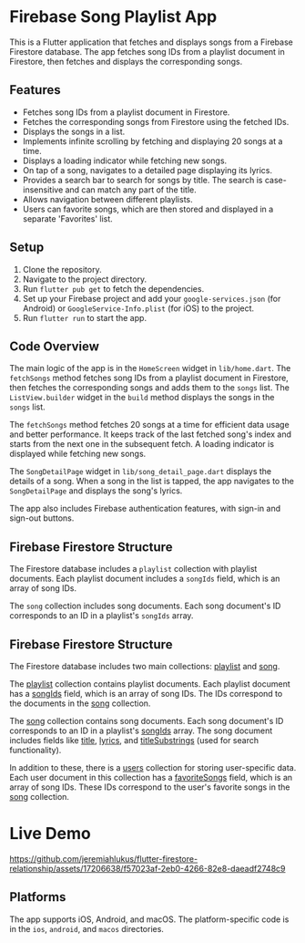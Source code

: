 # Firebase Song Playlist App

This is a Flutter application that fetches and displays songs from a Firebase Firestore database. The app fetches song IDs from a playlist document in Firestore, then fetches and displays the corresponding songs.

## Features

- Fetches song IDs from a playlist document in Firestore.
- Fetches the corresponding songs from Firestore using the fetched IDs.
- Displays the songs in a list.
- Implements infinite scrolling by fetching and displaying 20 songs at a time.
- Displays a loading indicator while fetching new songs.
- On tap of a song, navigates to a detailed page displaying its lyrics.
- Provides a search bar to search for songs by title. The search is case-insensitive and can match any part of the title.
- Allows navigation between different playlists.
- Users can favorite songs, which are then stored and displayed in a separate 'Favorites' list.

## Setup

1. Clone the repository.
2. Navigate to the project directory.
3. Run `flutter pub get` to fetch the dependencies.
4. Set up your Firebase project and add your `google-services.json` (for Android) or `GoogleService-Info.plist` (for iOS) to the project.
5. Run `flutter run` to start the app.

## Code Overview

The main logic of the app is in the `HomeScreen` widget in `lib/home.dart`. The `fetchSongs` method fetches song IDs from a playlist document in Firestore, then fetches the corresponding songs and adds them to the `songs` list. The `ListView.builder` widget in the `build` method displays the songs in the `songs` list.

The `fetchSongs` method fetches 20 songs at a time for efficient data usage and better performance. It keeps track of the last fetched song's index and starts from the next one in the subsequent fetch. A loading indicator is displayed while fetching new songs.

The `SongDetailPage` widget in `lib/song_detail_page.dart` displays the details of a song. When a song in the list is tapped, the app navigates to the `SongDetailPage` and displays the song's lyrics.

The app also includes Firebase authentication features, with sign-in and sign-out buttons.

## Firebase Firestore Structure

The Firestore database includes a `playlist` collection with playlist documents. Each playlist document includes a `songIds` field, which is an array of song IDs.

The `song` collection includes song documents. Each song document's ID corresponds to an ID in a playlist's `songIds` array.

## Firebase Firestore Structure

The Firestore database includes two main collections: [playlist](file:///Users/jeremiah.parrack/freelance/guitar_tabs/firebase/README.md#3%2C131-3%2C131) and [song](file:///Users/jeremiah.parrack/freelance/guitar_tabs/firebase/README.md#3%2C115-3%2C115).

The [playlist](file:///Users/jeremiah.parrack/freelance/guitar_tabs/firebase/README.md#3%2C131-3%2C131) collection contains playlist documents. Each playlist document has a [songIds](file:///Users/jeremiah.parrack/freelance/guitar_tabs/firebase/README.md#37%2C117-37%2C117) field, which is an array of song IDs. The IDs correspond to the documents in the [song](file:///Users/jeremiah.parrack/freelance/guitar_tabs/firebase/README.md#3%2C115-3%2C115) collection.

The [song](file:///Users/jeremiah.parrack/freelance/guitar_tabs/firebase/README.md#3%2C115-3%2C115) collection contains song documents. Each song document's ID corresponds to an ID in a playlist's [songIds](file:///Users/jeremiah.parrack/freelance/guitar_tabs/firebase/README.md#37%2C117-37%2C117) array. The song document includes fields like [title](file:///Users/jeremiah.parrack/freelance/guitar_tabs/firebase/README.md#13%2C48-13%2C48), [lyrics](file:///Users/jeremiah.parrack/freelance/guitar_tabs/firebase/README.md#12%2C65-12%2C65), and [titleSubstrings](file:///Users/jeremiah.parrack/freelance/guitar_tabs/firebase/lib/home.dart#75%2C17-75%2C17) (used for search functionality).

In addition to these, there is a [users](file:///Users/jeremiah.parrack/freelance/guitar_tabs/firebase/lib/home.dart#144%2C62-144%2C62) collection for storing user-specific data. Each user document in this collection has a [favoriteSongs](file:///Users/jeremiah.parrack/freelance/guitar_tabs/firebase/lib/home.dart#147%2C20-147%2C20) field, which is an array of song IDs. These IDs correspond to the user's favorite songs in the [song](file:///Users/jeremiah.parrack/freelance/guitar_tabs/firebase/README.md#3%2C115-3%2C115) collection.


# Live Demo

https://github.com/jeremiahlukus/flutter-firestore-relationship/assets/17206638/f57023af-2eb0-4266-82e8-daeadf2748c9




## Platforms

The app supports iOS, Android, and macOS. The platform-specific code is in the `ios`, `android`, and `macos` directories.
